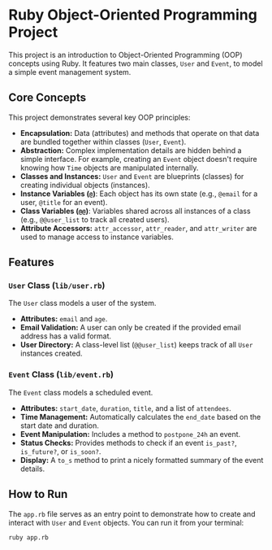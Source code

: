 # Ruby Object-Oriented Programming Project

This project is an introduction to Object-Oriented Programming (OOP) concepts using Ruby. It features two main classes, `User` and `Event`, to model a simple event management system.

## Core Concepts

This project demonstrates several key OOP principles:

*   **Encapsulation:** Data (attributes) and methods that operate on that data are bundled together within classes (`User`, `Event`).
*   **Abstraction:** Complex implementation details are hidden behind a simple interface. For example, creating an `Event` object doesn't require knowing how `Time` objects are manipulated internally.
*   **Classes and Instances:** `User` and `Event` are blueprints (classes) for creating individual objects (instances).
*   **Instance Variables (`@`)**: Each object has its own state (e.g., `@email` for a user, `@title` for an event).
*   **Class Variables (`@@`)**: Variables shared across all instances of a class (e.g., `@@user_list` to track all created users).
*   **Attribute Accessors:** `attr_accessor`, `attr_reader`, and `attr_writer` are used to manage access to instance variables.

## Features

### `User` Class (`lib/user.rb`)

The `User` class models a user of the system.

*   **Attributes:** `email` and `age`.
*   **Email Validation:** A user can only be created if the provided email address has a valid format.
*   **User Directory:** A class-level list (`@@user_list`) keeps track of all `User` instances created.

### `Event` Class (`lib/event.rb`)

The `Event` class models a scheduled event.

*   **Attributes:** `start_date`, `duration`, `title`, and a list of `attendees`.
*   **Time Management:** Automatically calculates the `end_date` based on the start date and duration.
*   **Event Manipulation:** Includes a method to `postpone_24h` an event.
*   **Status Checks:** Provides methods to check if an event `is_past?`, `is_future?`, or `is_soon?`.
*   **Display:** A `to_s` method to print a nicely formatted summary of the event details.

## How to Run

The `app.rb` file serves as an entry point to demonstrate how to create and interact with `User` and `Event` objects. You can run it from your terminal:

```bash
ruby app.rb
```
